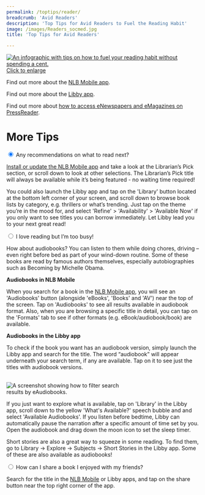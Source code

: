 ```yaml
---
permalink: /toptips/reader/
breadcrumb: 'Avid Readers'
description: 'Top Tips for Avid Readers to Fuel the Reading Habit'
image: /images/Readers_socmed.jpg
title: 'Top Tips for Avid Readers'

---
```


<a href="/images/Reader_highres.png">![An infographic with tips on how to fuel your reading habit without spending a cent.](/images/Reader.png)</a>
<a href="/images/Reader_highres.png">Click to enlarge</a>

<p>Find out more about the <a href="/get-started-with/nlb-mobile/">NLB Mobile app</a>.</p>
<p>Find out more about the <a href="/get-started-with/Libby/">Libby app</a>.</p>
<p>Find out more about <a href="/get-started-with/PressReader/">how to access eNewspapers and eMagazines on PressReader</a>.</p>
<p><h1>More Tips</h1></p>
<div class="acc-kontainer">          
	<div>
		<input type="radio" name="acc" id="acc1" checked>
		<label for="acc1"><i></i> Any recommendations on what to read next?</label>
		<div class="acc-body">
			<p><a href="https://go.nlb.gov.sg/nlbmobile">Install or update the NLB Mobile app</a> and take a look at the Librarian’s Pick section, or scroll down to look at other selections. The Librarian’s Pick title will always be available while it’s being featured - no waiting time required!</p>
			<p>You could also launch the Libby app and tap on the 'Library' button located at the bottom left corner of your screen, and scroll down to browse book lists by category,  e.g. thrillers or what’s trending. Just tap on the theme you’re in the mood for, and select 'Refine' > 'Availability' > 'Available Now' if you only want to see titles you can borrow immediately. Let Libby lead you to your next great read!</p>
		</div>
	</div>
    <div>
        <input type="radio" name="acc" id="acc2">
        <label for="acc2"><i></i> I love reading but I’m too busy!</label>
        <div class="acc-body">
			<p>How about audiobooks? You can listen to them while doing chores, driving –even right before bed as part of your wind-down routine. Some of these books are read by famous authors themselves, especially autobiographies such as Becoming by Michelle Obama. </p>
		<p><b>Audiobooks in NLB Mobile</b></p>
		<p>When you search for a book in the <a href="https://go.nlb.gov.sg/nlbmobile">NLB Mobile app</a>, you will see an 'Audiobooks' button (alongside 'eBooks', 'Books' and 'AV') near the top of the screen. Tap on 'Audiobooks' to see all results available in audiobook format. Also, when you are browsing a specific title in detail, you can tap on the 'Formats' tab to see if other formats (e.g. eBook/audiobook/book) are available. </p>
		<p><b>Audiobooks in the Libby app</b></p>
		<p>To check if the book you want has an audiobook version, simply launch the Libby app and search for the title. The word “audiobook” will appear underneath your search term, if any are available. Tap on it to see just the titles with audiobook versions.</p>
		<br>
		<img src="/images/Reader_screenshot_audiobook_search_Becoming.jpg" alt="A screenshot showing how to filter search results by eAudiobooks." style="max-width:300px;height:auto;width:auto;">
		<p>If you just want to explore what is available, tap on 'Library' in the Libby app, scroll down to the yellow 'What's Available?' speech bubble and and select 'Available Audiobooks'. If you listen before bedtime, Libby can automatically pause the narration after a specific amount of time set by you. Open the audiobook and drag down the moon icon to set the sleep timer.</p>
		<p>Short stories are also a great way to squeeze in some reading. To find them, go to Library -> Explore -> Subjects -> Short Stories in the Libby app. Some of these are also available as audiobooks!</p>
		</div>
	</div>
	<div>
		<input type="radio" name="acc" id="acc3">
		<label for="acc3"><i></i>How can I share a book I enjoyed with my friends?</label>
		<div class="acc-body">
			<p>Search for the title in the <a href="https://go.nlb.gov.sg/nlbmobile">NLB Mobile</a> or Libby apps, and tap on the share button near the top right corner of the app.</p>
		</div>
	</div>
</div>


